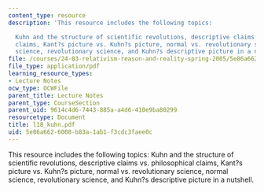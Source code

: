```yaml
---
content_type: resource
description: 'This resource includes the following topics:

  Kuhn and the structure of scientific revolutions, descriptive claims vs. philosophical
  claims, Kant?s picture vs. Kuhn?s picture, normal vs. revolutionary science, normal
  science, revolutionary science, and Kuhn?s descriptive picture in a nutshell.'
file: /courses/24-03-relativism-reason-and-reality-spring-2005/5e86a6626008b83a1ab1f3cdc3faee0c_l18_kuhn.pdf
file_type: application/pdf
learning_resource_types:
- Lecture Notes
ocw_type: OCWFile
parent_title: Lecture Notes
parent_type: CourseSection
parent_uid: 9614c4d6-7443-885a-a4d6-410e9ba80299
resourcetype: Document
title: l18_kuhn.pdf
uid: 5e86a662-6008-b83a-1ab1-f3cdc3faee0c
---
```

This resource includes the following topics:
Kuhn and the structure of scientific revolutions, descriptive claims vs. philosophical claims, Kant?s picture vs. Kuhn?s picture, normal vs. revolutionary science, normal science, revolutionary science, and Kuhn?s descriptive picture in a nutshell.

